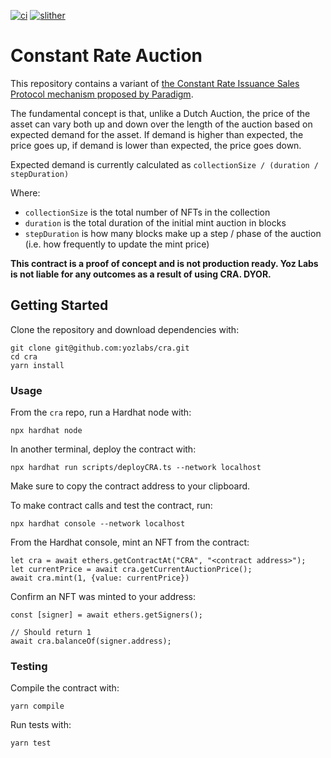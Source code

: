 [![ci](https://github.com/yozlabs/cra/actions/workflows/run_tests.yml/badge.svg)](https://github.com/yozlabs/cra/actions/workflows/run_tests.yml)
[![slither](https://github.com/yozlabs/cra/actions/workflows/run_static_analysis.yml/badge.svg)](https://github.com/yozlabs/cra/actions/workflows/run_static_analysis.yml)

# Constant Rate Auction

This repository contains a variant of [the Constant Rate Issuance Sales Protocol
 mechanism proposed by Paradigm](https://www.paradigm.xyz/2022/01/constant-rate-issuance-sales-protocol).

The fundamental concept is that, unlike a Dutch Auction, the price of the asset can vary both up and down over the length of the auction based on expected demand for the asset. If demand is higher than expected, the price goes up, if demand is lower than expected, the price goes down.

Expected demand is currently calculated as `collectionSize / (duration / stepDuration)`

Where:

- `collectionSize` is the total number of NFTs in the collection
- `duration` is the total duration of the initial mint auction in blocks
- `stepDuration` is how many blocks make up a step / phase of the auction (i.e. how frequently to update the mint price)

**This contract is a proof of concept and is not production ready. Yoz Labs is not liable for any outcomes as a result of using CRA. DYOR.**

## Getting Started

Clone the repository and download dependencies with:

```
git clone git@github.com:yozlabs/cra.git
cd cra
yarn install
```

### Usage

From the `cra` repo, run a Hardhat node with:

```
npx hardhat node
```

In another terminal, deploy the contract with:

```
npx hardhat run scripts/deployCRA.ts --network localhost
```

Make sure to copy the contract address to your clipboard.

To make contract calls and test the contract, run:

```
npx hardhat console --network localhost
```

From the Hardhat console, mint an NFT from the contract:

```
let cra = await ethers.getContractAt("CRA", "<contract address>");
let currentPrice = await cra.getCurrentAuctionPrice();
await cra.mint(1, {value: currentPrice})
```

Confirm an NFT was minted to your address:

```
const [signer] = await ethers.getSigners();

// Should return 1
await cra.balanceOf(signer.address);
```

### Testing

Compile the contract with:

```
yarn compile
```

Run tests with:

```
yarn test
```

